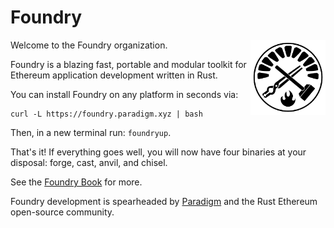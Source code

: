 # Foundry

<img src="/profile/logo.png" alt="Foundry logo" align="right" width="120" />

Welcome to the Foundry organization.

Foundry is a blazing fast, portable and modular toolkit for Ethereum application development written in Rust.

You can install Foundry on any platform in seconds via:

```
curl -L https://foundry.paradigm.xyz | bash
```

Then, in a new terminal run: `foundryup`.

That's it! If everything goes well, you will now have four binaries at your disposal: forge, cast, anvil, and chisel.

See the [Foundry Book](https://book.getfoundry.sh/) for more.

Foundry development is spearheaded by [Paradigm](https://github.com/paradigmxyz) and the Rust Ethereum open-source community.
